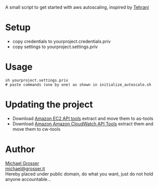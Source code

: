 A small script to get started with aws autoscaling, inspired by [Tehrani](http://mtehrani30.blogspot.com/2011/05/amazon-auto-scaling.html)

Setup
=====

 - copy credentials to yourproject.credentials.priv
 - copy settings to yourproject.settings.priv

Usage
=====

    sh yourproject.settings.priv
    # paste commands (one by one) as shown in initialize_autoscale.sh


Updating the project
====================

 - Download [Amazon EC2 API tools](http://aws.amazon.com/developertools/2535) extract and move them to as-tools
 - Download [Amazon Amazon CloudWatch API Tools](http://aws.amazon.com/developertools/2534) extract them and move them to cw-tools

Author
======
[Michael Grosser](http://grosser.it)<br/>
michael@grosser.it<br/>
Hereby placed under public domain, do what you want, just do not hold anyone accountable...
